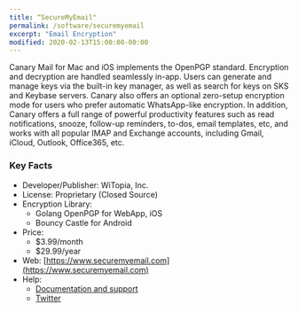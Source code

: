 ```yaml
---
title: “SecureMyEmail"
permalink: /software/securemyemail
excerpt: "Email Encryption"
modified: 2020-02-13T15:00:00-00:00
---
```


Canary Mail for Mac and iOS implements the OpenPGP standard. Encryption and decryption are handled seamlessly in-app. Users can generate and manage keys via the built-in key manager, as well as search for keys on SKS and Keybase servers. Canary also offers an optional zero-setup encryption mode for users who prefer automatic WhatsApp-like encryption. In addition, Canary offers a full range of powerful productivity features such as read notifications, snooze, follow-up reminders, to-dos, email templates, etc, and works with all popular IMAP and Exchange accounts, including Gmail, iCloud, Outlook, Office365, etc.

### Key Facts

* Developer/Publisher: WiTopia, Inc.
* License: Proprietary (Closed Source)
* Encryption Library:
  * Golang OpenPGP for WebApp, iOS
  * Bouncy Castle for Android
* Price:
	* $3.99/month
	* $29.99/year
* Web: [https://www.securemyemail.com](https://www.securemyemail.com)
* Help:
	* [Documentation and support](https://www.securemyemail.com/support)
	* [Twitter](https://twitter.com/SecureMyEmail)
